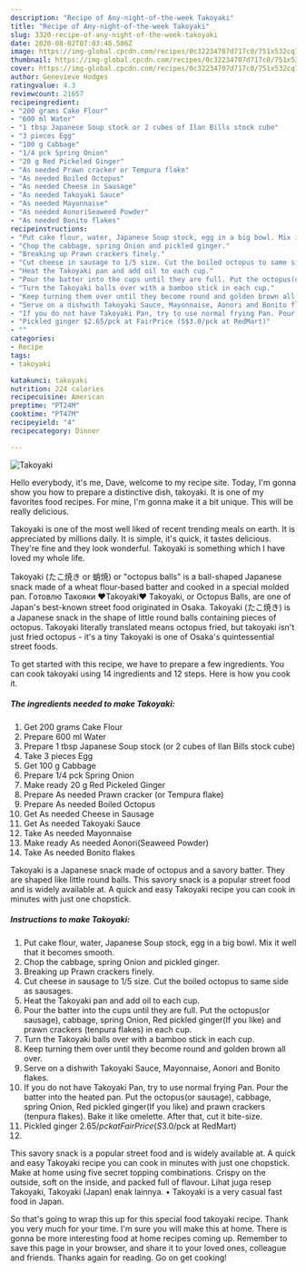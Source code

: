 ```yaml
---
description: "Recipe of Any-night-of-the-week Takoyaki"
title: "Recipe of Any-night-of-the-week Takoyaki"
slug: 3320-recipe-of-any-night-of-the-week-takoyaki
date: 2020-08-02T07:03:48.506Z
image: https://img-global.cpcdn.com/recipes/0c32234707d717c0/751x532cq70/takoyaki-recipe-main-photo.jpg
thumbnail: https://img-global.cpcdn.com/recipes/0c32234707d717c0/751x532cq70/takoyaki-recipe-main-photo.jpg
cover: https://img-global.cpcdn.com/recipes/0c32234707d717c0/751x532cq70/takoyaki-recipe-main-photo.jpg
author: Genevieve Hodges
ratingvalue: 4.3
reviewcount: 21657
recipeingredient:
- "200 grams Cake Flour"
- "600 ml Water"
- "1 tbsp Japanese Soup stock or 2 cubes of Ilan Bills stock cube"
- "3 pieces Egg"
- "100 g Cabbage"
- "1/4 pck Spring Onion"
- "20 g Red Pickeled Ginger"
- "As needed Prawn cracker or Tempura flake"
- "As needed Boiled Octopus"
- "As needed Cheese in Sausage"
- "As needed Takoyaki Sauce"
- "As needed Mayonnaise"
- "As needed AonoriSeaweed Powder"
- "As needed Bonito flakes"
recipeinstructions:
- "Put cake flour, water, Japanese Soup stock, egg in a big bowl. Mix it well that it becomes smooth."
- "Chop the cabbage, spring Onion and pickled ginger."
- "Breaking up Prawn crackers finely."
- "Cut cheese in sausage to 1/5 size. Cut the boiled octopus to same side as sausages."
- "Heat the Takoyaki pan and add oil to each cup."
- "Pour the batter into the cups until they are full. Put the octopus(or sausage), cabbage, spring Onion, Red pickled ginger(If you like) and prawn crackers (tenpura flakes) in each cup."
- "Turn the Takoyaki balls over with a bamboo stick in each cup."
- "Keep turning them over until they become round and golden brown all over."
- "Serve on a dishwith Takoyaki Sauce, Mayonnaise, Aonori and Bonito flakes."
- "If you do not have Takoyaki Pan, try to use normal frying Pan. Pour the batter into the heated pan. Put the octopus(or sausage), cabbage, spring Onion, Red pickled ginger(If you like) and prawn crackers (tenpura flakes). Bake it like omelette. After that, cut it bite-size."
- "Pickled ginger $2.65/pck at FairPrice (S$3.0/pck at RedMart)"
- ""
categories:
- Recipe
tags:
- takoyaki

katakunci: takoyaki 
nutrition: 224 calories
recipecuisine: American
preptime: "PT24M"
cooktime: "PT47M"
recipeyield: "4"
recipecategory: Dinner

---
```



![Takoyaki](https://img-global.cpcdn.com/recipes/0c32234707d717c0/751x532cq70/takoyaki-recipe-main-photo.jpg)

Hello everybody, it's me, Dave, welcome to my recipe site. Today, I'm gonna show you how to prepare a distinctive dish, takoyaki. It is one of my favorites food recipes. For mine, I'm gonna make it a bit unique. This will be really delicious.

Takoyaki is one of the most well liked of recent trending meals on earth. It is appreciated by millions daily. It is simple, it's quick, it tastes delicious. They're fine and they look wonderful. Takoyaki is something which I have loved my whole life.

Takoyaki (たこ焼き or 蛸焼) or &#34;octopus balls&#34; is a ball-shaped Japanese snack made of a wheat flour-based batter and cooked in a special molded pan. Готовлю Такояки ♥Takoyaki♥ Takoyaki, or Octopus Balls, are one of Japan&#39;s best-known street food originated in Osaka. Takoyaki (たこ焼き) is a Japanese snack in the shape of little round balls containing pieces of octopus. Takoyaki literally translated means octopus fried, but takoyaki isn&#39;t just fried octopus - it&#39;s a tiny Takoyaki is one of Osaka&#39;s quintessential street foods.


To get started with this recipe, we have to prepare a few ingredients. You can cook takoyaki using 14 ingredients and 12 steps. Here is how you cook it.

<!--inarticleads1-->

##### The ingredients needed to make Takoyaki:

1. Get 200 grams Cake Flour
1. Prepare 600 ml Water
1. Prepare 1 tbsp Japanese Soup stock (or 2 cubes of Ilan Bills stock cube)
1. Take 3 pieces Egg
1. Get 100 g Cabbage
1. Prepare 1/4 pck Spring Onion
1. Make ready 20 g Red Pickeled Ginger
1. Prepare As needed Prawn cracker (or Tempura flake)
1. Prepare As needed Boiled Octopus
1. Get As needed Cheese in Sausage
1. Get As needed Takoyaki Sauce
1. Take As needed Mayonnaise
1. Make ready As needed Aonori(Seaweed Powder)
1. Take As needed Bonito flakes


Takoyaki is a Japanese snack made of octopus and a savory batter. They are shaped like little round balls. This savory snack is a popular street food and is widely available at. A quick and easy Takoyaki recipe you can cook in minutes with just one chopstick. 

<!--inarticleads2-->

##### Instructions to make Takoyaki:

1. Put cake flour, water, Japanese Soup stock, egg in a big bowl. Mix it well that it becomes smooth.
1. Chop the cabbage, spring Onion and pickled ginger.
1. Breaking up Prawn crackers finely.
1. Cut cheese in sausage to 1/5 size. Cut the boiled octopus to same side as sausages.
1. Heat the Takoyaki pan and add oil to each cup.
1. Pour the batter into the cups until they are full. Put the octopus(or sausage), cabbage, spring Onion, Red pickled ginger(If you like) and prawn crackers (tenpura flakes) in each cup.
1. Turn the Takoyaki balls over with a bamboo stick in each cup.
1. Keep turning them over until they become round and golden brown all over.
1. Serve on a dishwith Takoyaki Sauce, Mayonnaise, Aonori and Bonito flakes.
1. If you do not have Takoyaki Pan, try to use normal frying Pan. Pour the batter into the heated pan. Put the octopus(or sausage), cabbage, spring Onion, Red pickled ginger(If you like) and prawn crackers (tenpura flakes). Bake it like omelette. After that, cut it bite-size.
1. Pickled ginger $2.65/pck at FairPrice (S$3.0/pck at RedMart)
1. 


This savory snack is a popular street food and is widely available at. A quick and easy Takoyaki recipe you can cook in minutes with just one chopstick. Make at home using five secret topping combinations. Crispy on the outside, soft on the inside, and packed full of flavour. Lihat juga resep Takoyaki, Takoyaki (Japan) enak lainnya. • Takoyaki is a very casual fast food in Japan. 

So that's going to wrap this up for this special food takoyaki recipe. Thank you very much for your time. I'm sure you will make this at home. There is gonna be more interesting food at home recipes coming up. Remember to save this page in your browser, and share it to your loved ones, colleague and friends. Thanks again for reading. Go on get cooking!
